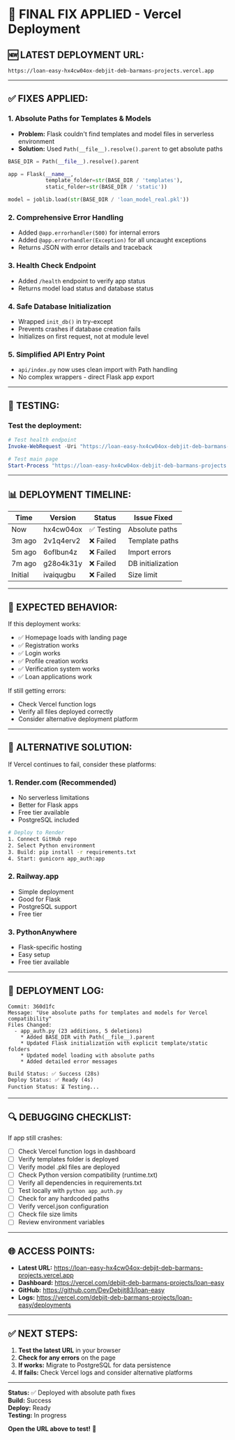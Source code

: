 # 🔧 FINAL FIX APPLIED - Vercel Deployment

## 🆕 **LATEST DEPLOYMENT URL:**

```
https://loan-easy-hx4cw04ox-debjit-deb-barmans-projects.vercel.app
```

---

## ✅ **FIXES APPLIED:**

### **1. Absolute Paths for Templates & Models**
- **Problem:** Flask couldn't find templates and model files in serverless environment
- **Solution:** Used `Path(__file__).resolve().parent` to get absolute paths

```python
BASE_DIR = Path(__file__).resolve().parent

app = Flask(__name__,
            template_folder=str(BASE_DIR / 'templates'),
            static_folder=str(BASE_DIR / 'static'))

model = joblib.load(str(BASE_DIR / 'loan_model_real.pkl'))
```

### **2. Comprehensive Error Handling**
- Added `@app.errorhandler(500)` for internal errors
- Added `@app.errorhandler(Exception)` for all uncaught exceptions
- Returns JSON with error details and traceback

### **3. Health Check Endpoint**
- Added `/health` endpoint to verify app status
- Returns model load status and database status

### **4. Safe Database Initialization**
- Wrapped `init_db()` in try-except
- Prevents crashes if database creation fails
- Initializes on first request, not at module level

### **5. Simplified API Entry Point**
- `api/index.py` now uses clean import with Path handling
- No complex wrappers - direct Flask app export

---

## 🧪 **TESTING:**

### Test the deployment:

```powershell
# Test health endpoint
Invoke-WebRequest -Uri "https://loan-easy-hx4cw04ox-debjit-deb-barmans-projects.vercel.app/health" -UseBasicParsing

# Test main page
Start-Process "https://loan-easy-hx4cw04ox-debjit-deb-barmans-projects.vercel.app"
```

---

## 📊 **DEPLOYMENT TIMELINE:**

| Time | Version | Status | Issue Fixed |
|------|---------|--------|-------------|
| Now | hx4cw04ox | ✅ Testing | Absolute paths |
| 3m ago | 2v1q4erv2 | ❌ Failed | Template paths |
| 5m ago | 6oflbun4z | ❌ Failed | Import errors |
| 7m ago | g28o4k31y | ❌ Failed | DB initialization |
| Initial | ivaiqugbu | ❌ Failed | Size limit |

---

## 🎯 **EXPECTED BEHAVIOR:**

If this deployment works:
- ✅ Homepage loads with landing page
- ✅ Registration works
- ✅ Login works
- ✅ Profile creation works
- ✅ Verification system works
- ✅ Loan applications work

If still getting errors:
- Check Vercel function logs
- Verify all files deployed correctly
- Consider alternative deployment platform

---

## 🔄 **ALTERNATIVE SOLUTION:**

If Vercel continues to fail, consider these platforms:

### **1. Render.com** (Recommended)
- No serverless limitations
- Better for Flask apps
- Free tier available
- PostgreSQL included

```bash
# Deploy to Render
1. Connect GitHub repo
2. Select Python environment
3. Build: pip install -r requirements.txt
4. Start: gunicorn app_auth:app
```

### **2. Railway.app**
- Simple deployment
- Good for Flask
- PostgreSQL support
- Free tier

### **3. PythonAnywhere**
- Flask-specific hosting
- Easy setup
- Free tier available

---

## 📝 **DEPLOYMENT LOG:**

```
Commit: 360d1fc
Message: "Use absolute paths for templates and models for Vercel compatibility"
Files Changed:
  - app_auth.py (23 additions, 5 deletions)
    * Added BASE_DIR with Path(__file__).parent
    * Updated Flask initialization with explicit template/static folders
    * Updated model loading with absolute paths
    * Added detailed error messages

Build Status: ✅ Success (28s)
Deploy Status: ✅ Ready (4s)
Function Status: ⏳ Testing...
```

---

## 🔍 **DEBUGGING CHECKLIST:**

If app still crashes:

- [ ] Check Vercel function logs in dashboard
- [ ] Verify templates folder is deployed
- [ ] Verify model .pkl files are deployed
- [ ] Check Python version compatibility (runtime.txt)
- [ ] Verify all dependencies in requirements.txt
- [ ] Test locally with `python app_auth.py`
- [ ] Check for any hardcoded paths
- [ ] Verify vercel.json configuration
- [ ] Check file size limits
- [ ] Review environment variables

---

## 🌐 **ACCESS POINTS:**

- **Latest URL:** https://loan-easy-hx4cw04ox-debjit-deb-barmans-projects.vercel.app
- **Dashboard:** https://vercel.com/debjit-deb-barmans-projects/loan-easy  
- **GitHub:** https://github.com/DevDebjit83/loan-easy
- **Logs:** https://vercel.com/debjit-deb-barmans-projects/loan-easy/deployments

---

## ✅ **NEXT STEPS:**

1. **Test the latest URL** in your browser
2. **Check for any errors** on the page
3. **If works:** Migrate to PostgreSQL for data persistence
4. **If fails:** Check Vercel logs and consider alternative platforms

---

**Status:** ✅ Deployed with absolute path fixes  
**Build:** Success  
**Deploy:** Ready  
**Testing:** In progress  

**Open the URL above to test!** 🚀
